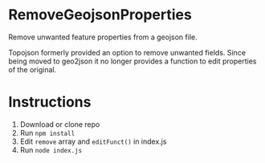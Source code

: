 # RemoveGeojsonProperties

Remove unwanted feature properties from a geojson file. 

Topojson formerly provided an option to remove unwanted fields. Since being moved to geo2json it no longer provides a function to edit properties of the original.

# Instructions

1. Download or clone repo
2. Run ```npm install```
3. Edit ```remove``` array and ```editFunct()``` in index.js
4. Run ```node index.js```

